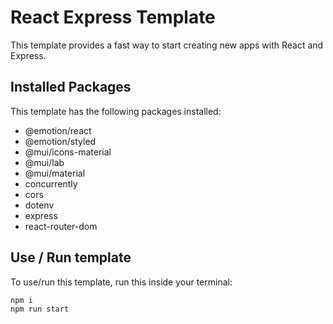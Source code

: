 # React Express Template

This template provides a fast way to start creating new apps with React and Express.

## Installed Packages

This template has the following packages installed:

- @emotion/react
- @emotion/styled
- @mui/icons-material
- @mui/lab
- @mui/material
- concurrently
- cors
- dotenv
- express
- react-router-dom

## Use / Run template

To use/run this template, run this inside your terminal:

```
npm i
npm run start
```
